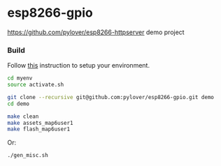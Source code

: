 # esp8266-gpio
https://github.com/pylover/esp8266-httpserver demo project




### Build

Follow [this](https://github.com/pylover/esp8266-env) instruction 
to setup your environment.


```bash
cd myenv
source activate.sh

git clone --recursive git@github.com:pylover/esp8266-gpio.git demo
cd demo

make clean
make assets_map6user1
make flash_map6user1 

```

Or:

```bash
./gen_misc.sh
```

